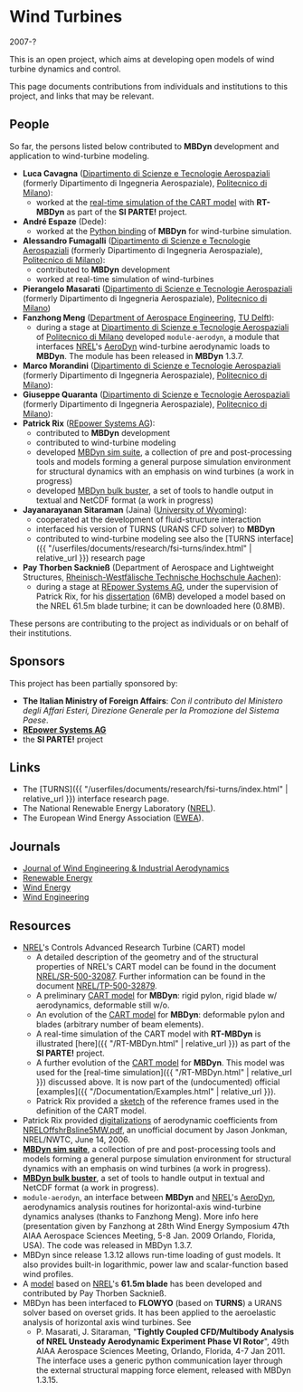 ---
---
# Wind Turbines 

2007-?

This is an open project, which aims at developing open models of wind turbine dynamics and control. 

This page documents contributions from individuals and institutions to this project, and links that may be relevant. 

## People

So far, the persons listed below contributed to **MBDyn** development and application to wind-turbine modeling. 
* **Luca Cavagna**
  ([Dipartimento di Scienze e Tecnologie Aerospaziali](http://www.aero.polimi.it/) (formerly Dipartimento di Ingegneria Aerospaziale),
  [Politecnico di Milano](https://www.polimi.it)): 
  * worked at the [real-time simulation of the CART model](https://www.mbdyn.org/?RT-MBDyn) with **RT-MBDyn** as part of the **SI PARTE!** project. 
* **André Espaze** (Dede): 
  * worked at the [Python binding](http://mbdynsimsuite.sourceforge.net/project_doc/api/html/mbdyn-module.html) of **MBDyn** for wind-turbine simulation. 
* **Alessandro Fumagalli**
  ([Dipartimento di Scienze e Tecnologie Aerospaziali](http://www.aero.polimi.it/) (formerly Dipartimento di Ingegneria Aerospaziale), 
  [Politecnico di Milano](https://www.polimi.it)): 
  * contributed to **MBDyn** development 
  * worked at real-time simulation of wind-turbines 
* **Pierangelo Masarati**
  ([Dipartimento di Scienze e Tecnologie Aerospaziali](http://www.aero.polimi.it/) (formerly Dipartimento di Ingegneria Aerospaziale), 
  [Politecnico di Milano](https://www.polimi.it))
* **Fanzhong Meng** 
  ([Department of Aerospace Engineering](http://www.lr.tudelft.nl/), [TU Delft](http://www.tudelft.nl/)): 
  * during a stage at [Dipartimento di Scienze e Tecnologie Aerospaziali](http://www.aero.polimi.it/) of [Politecnico di Milano](https://www.polimi.it) developed `module-aerodyn`, 
    a module that interfaces [NREL](http://www.nrel.gov/)'s [AeroDyn](http://wind.nrel.gov/designcodes/simulators/aerodyn/) wind-turbine aerodynamic loads to **MBDyn**. The module has been released in **MBDyn** 1.3.7. 
* **Marco Morandini**
  ([Dipartimento di Scienze e Tecnologie Aerospaziali](http://www.aero.polimi.it/) (formerly Dipartimento di Ingegneria Aerospaziale), 
  [Politecnico di Milano](https://www.polimi.it)): 
* **Giuseppe Quaranta**
  ([Dipartimento di Scienze e Tecnologie Aerospaziali](http://www.aero.polimi.it/) (formerly Dipartimento di Ingegneria Aerospaziale), 
  [Politecnico di Milano](https://www.polimi.it)): 
* **Patrick Rix** ([REpower Systems AG](http://www.repower.de/)): 
  * contributed to **MBDyn** development 
  * contributed to wind-turbine modeling 
  * developed [MBDyn sim suite](http://mbdynsimsuite.sourceforge.net/), a collection of pre and post-processing tools and models forming a general purpose simulation environment for structural dynamics with an emphasis on wind turbines (a work in progress) 
  * developed <u>MBDyn bulk buster</u>, a set of tools to handle output in textual and NetCDF format (a work in progress) 
* **Jayanarayanan Sitaraman** (Jaina) ([University of Wyoming](http://www.uwyo.edu/)): 
  * cooperated at the development of fluid-structure interaction 
  * interfaced his version of TURNS (URANS CFD solver) to **MBDyn** 
  * contributed to wind-turbine modeling see also the 
    [TURNS interface]({{ "/userfiles/documents/research/fsi-turns/index.html" | relative_url }}) research page 
* **Pay Thorben Sacknieß** 
  (Department of Aerospace and Lightweight Structures, 
  [Rheinisch-Westfälische Technische Hochschule Aachen](http://www.rwth-aachen.de/go/id/hi/)): 
  * during a stage at [REpower Systems AG](http://www.repower.de/), 
  under the supervision of Patrick Rix, for his [dissertation](https://github.com/mmorandi/MBDyn-web/raw/main//userfiles/research/windturbine/DA-2010-02.pdf) (6MB) developed a model based on the NREL 61.5m blade turbine; it can be downloaded here (0.8MB). 

These persons are contributing to the project as individuals or on behalf of their institutions. 

## Sponsors

This project has been partially sponsored by: 

* **The Italian Ministry of Foreign Affairs**: _Con il contributo del Ministero degli Affari Esteri, Direzione Generale per la Promozione del Sistema Paese_. 
* [**REpower Systems AG**](http://www.repower.de/)
* the **SI PARTE!** project 

## Links
* The [TURNS]({{ "/userfiles/documents/research/fsi-turns/index.html" | relative_url }}) interface research page. 
* The National Renewable Energy Laboratory ([NREL](http://www.nrel.gov/)). 
* The European Wind Energy Association ([EWEA](http://www.ewea.org/)). 

## Journals
* [Journal of Wind Engineering & Industrial Aerodynamics](http://www.journals.elsevier.com/journal-of-wind-engineering-and-industrial-aerodynamics/)
* [Renewable Energy](http://www.journals.elsevier.com/renewable-energy/) 
* [Wind Energy](http://onlinelibrary.wiley.com/journal/10.1002/%28ISSN%291099-1824) 
* [Wind Engineering](http://www.multi-science.co.uk/windeng.htm)

## Resources
* [NREL](http://www.nrel.gov/)'s Controls Advanced Research Turbine (CART) model 
  * A detailed description of the geometry and of the structural properties of NREL's CART model can be 
    found in the document [NREL/SR-500-32087](http://www.nrel.gov/docs/fy04osti/32087.pdf). 
    Further information can be found in the document [NREL/TP-500-32879](http://www.nrel.gov/docs/fy03osti/32879.pdf). 
  * A preliminary [CART model](https://github.com/mmorandi/MBDyn-web/raw/main/userfiles/documents/examples/cart.zip) for **MBDyn**: rigid pylon, rigid blade w/ aerodynamics, deformable still w/o. 
  * An evolution of the [CART model](https://github.com/mmorandi/MBDyn-web/raw/main/userfiles/documents/examples/cart-0001.zip) for **MBDyn**: deformable pylon and blades (arbitrary number of beam elements). 
  * A real-time simulation of the CART model with **RT-MBDyn** is illustrated [here]({{ "/RT-MBDyn.html" | relative_url }}) 
    as part of the **SI PARTE!** project. 
  * A further evolution of the 
    [CART model](https://github.com/mmorandi/MBDyn-web/raw/main/userfiles/documents/examples/cart0.tar.gz) 
    for **MBDyn**. This model was used for the [real-time simulation]({{ "/RT-MBDyn.html" | relative_url }}) 
    discussed above. It is now part of the (undocumented) official [examples]({{ "/Documentation/Examples.html" | relative_url }}). 
  * Patrick Rix provided a [sketch](https://github.com/mmorandi/MBDyn-web/raw/main/userfiles/documents/research/windturbine/CART0_TURBINE_ReferenceFrames_Sketch_2012-08-23.pdf) of the reference frames used in the definition of the CART model. 
* Patrick Rix provided [digitalizations](http://lists.mbdyn.org/pipermail/mbdyn-users/attachments/20070308/25ce82ad/airfoils_c81.obj)
  of aerodynamic coefficients from [NRELOffshrBsline5MW.pdf](http://www.ieawind.org/AnnexXXIIISecure/Subtask_2S_docs/OC3Files/BaselineTurbine/NRELOffshrBsline5MW.pdf),
  an unofficial document by Jason Jonkman, NREL/NWTC, June 14, 2006. 
* [**MBDyn sim suite**](http://mbdynsimsuite.sourceforge.net/), a collection of pre and post-processing tools and models forming a general purpose simulation environment for structural dynamics with an emphasis on wind turbines (a work in progress). 
* [**MBDyn bulk buster**](https://github.com/mmorandi/MBDyn-web/raw/main/userfiles/research/windturbine/mbdyn_bulk_buster-1.0.1_Pierangelo.zip), a set of tools to handle output in textual and NetCDF format (a work in progress). 
* `module-aerodyn`, an interface between **MBDyn** and [NREL](http://www.nrel.gov/)'s [AeroDyn](http://wind.nrel.gov/designcodes/simulators/aerodyn/), aerodynamics analysis routines for horizontal-axis wind-turbine dynamics analyses (thanks to Fanzhong Meng). More info here (presentation given by Fanzhong at 28th Wind Energy Symposium 47th AIAA Aerospace Sciences Meeting, 5-8 Jan. 2009 Orlando, Florida, USA). The code was released in MBDyn 1.3.7. 
* MBDyn since release 1.3.12 allows run-time loading of gust models. It also provides built-in logarithmic, power law and scalar-function based wind profiles. 
* A [model](https://github.com/mmorandi/MBDyn-web/raw/main/userfiles/research/windturbine/MBDyn_model_NREL61.5.zip) 
  based on [NREL](http://www.nrel.gov/)'s **61.5m blade** has been developed and contributed by Pay Thorben Sacknieß. 
* MBDyn has been interfaced to **FLOWYO** (based on **TURNS**) a URANS solver based on overset grids. It has been applied to the aeroelastic analysis of horizontal axis wind turbines. See 
  * P. Masarati, J. Sitaraman, "**Tightly Coupled CFD/Multibody Analysis of NREL Unsteady Aerodynamic Experiment Phase VI Rotor**", 49th AIAA Aerospace Sciences Meeting, Orlando, Florida, 4-7 Jan 2011. 
    The interface uses a generic python communication layer through the external structural mapping force element, released with MBDyn 1.3.15. 
